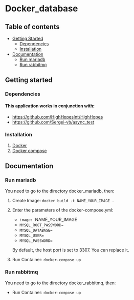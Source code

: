 # Docker_database

## Table of contents
- [Getting Started](#getting-started)
  * [Dependencies](#dependencies)
  * [Installation](#installation)
- [Documentation](#documentation)
  * [Run mariadb](#run-mariadb)
  * [Run rabbitmq](#run-rabbitmq)

## Getting started

### Dependencies
#### This application works in conjunction with:
* https://github.com/HighHopesInt/HighHopes
* https://github.com/Sergei-vb/async_test

### Installation
1. [Docker](https://docs.docker.com/install/ "Docker")
2. [Docker compose](https://docs.docker.com/compose/install/ "Docker compose")

## Documentation
### Run mariadb
You need to go to the directory docker_mariadb, then:
1. Create Image: ```docker build -t NAME_YOUR_IMAGE .```
2. Enter the parameters of the docker-compose.yml:
   * ```image: ```NAME_YOUR_IMAGE
   * ```MYSQL_ROOT_PASSWORD=```
   * ```MYSQL_DATABASE=```
   * ```MYSQL_USER=```
   * ```MYSQL_PASSWORD=```

   By default, the host port is set to 3307. You can replace it.
3. Run Container: ```docker-compose up```
### Run rabbitmq
You need to go to the directory docker_rabbitmq, then:
* Run Container: ```docker-compose up```

